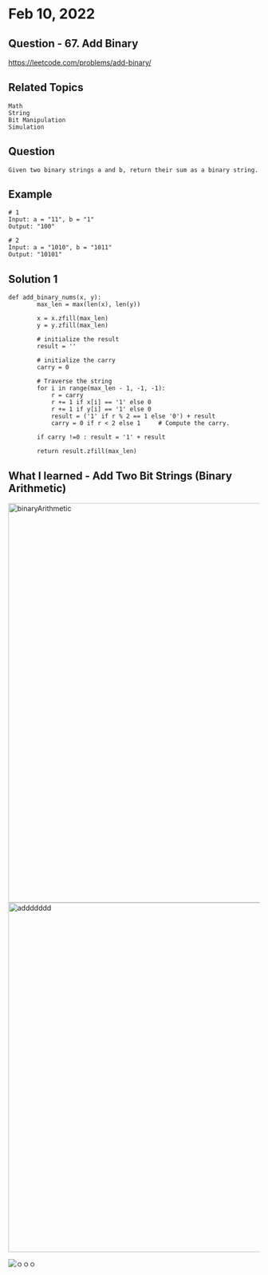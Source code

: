 # Feb 10, 2022
## Question - 67. Add Binary
https://leetcode.com/problems/add-binary/

## Related Topics
    Math
    String
    Bit Manipulation
    Simulation

## Question

    Given two binary strings a and b, return their sum as a binary string.

## Example
    
    # 1
    Input: a = "11", b = "1"
    Output: "100"

    # 2
    Input: a = "1010", b = "1011"
    Output: "10101"

## Solution 1 
```
def add_binary_nums(x, y):
        max_len = max(len(x), len(y))
 
        x = x.zfill(max_len)
        y = y.zfill(max_len)
         
        # initialize the result
        result = ''
         
        # initialize the carry
        carry = 0
 
        # Traverse the string
        for i in range(max_len - 1, -1, -1):
            r = carry
            r += 1 if x[i] == '1' else 0
            r += 1 if y[i] == '1' else 0
            result = ('1' if r % 2 == 1 else '0') + result
            carry = 0 if r < 2 else 1     # Compute the carry.
         
        if carry !=0 : result = '1' + result
 
        return result.zfill(max_len)
```

## What I learned - Add Two Bit Strings (Binary Arithmetic)

<img width="800" alt="binaryArithmetic" src="https://user-images.githubusercontent.com/59908525/153424313-c59bb114-3fcc-41c5-a7aa-fd7327a79d2f.PNG">
<img width="700" alt="addddddd" src="https://user-images.githubusercontent.com/59908525/153426415-bd59ce4c-bb8f-4a6c-a964-b2821020eb1f.PNG">

![ㅇㅇㅇ](https://user-images.githubusercontent.com/59908525/153426964-41137690-bd80-463a-84f7-4a4a51bf0fb6.jpg)